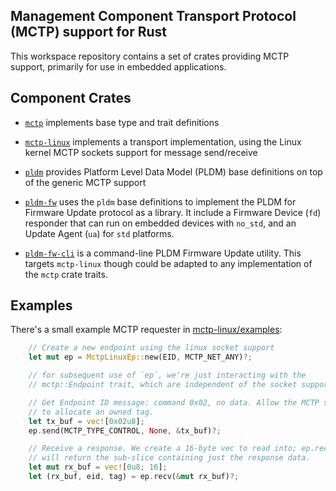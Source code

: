 Management Component Transport Protocol (MCTP) support for Rust
---------------------------------------------------------------

This workspace repository contains a set of crates providing MCTP support,
primarily for use in embedded applications.

Component Crates
----------------

 * [`mctp`](mctp) implements base type and trait definitions

 * [`mctp-linux`](mctp-linux) implements a transport implementation, using the
   Linux kernel MCTP sockets support for message send/receive

 * [`pldm`](pldm) provides Platform Level Data Model (PLDM) base definitions
   on top of the generic MCTP support

 * [`pldm-fw`](pldm-fw) uses the `pldm` base definitions to implement the
   PLDM for Firmware Update protocol as a library. It include a Firmware Device (`fd`)
   responder that can run on embedded devices with `no_std`, and an
   Update Agent (`ua`) for `std` platforms.

 * [`pldm-fw-cli`](pldm-fw-cli) is a command-line PLDM Firmware Update utility.
   This targets `mctp-linux` though could be adapted to any implementation of the
   `mctp` crate traits.

Examples
--------

There's a small example MCTP requester in
[mctp-linux/examples](mctp-linux/examples):

```rust
    // Create a new endpoint using the linux socket support
    let mut ep = MctpLinuxEp::new(EID, MCTP_NET_ANY)?;

    // for subsequent use of `ep`, we're just interacting with the
    // mctp::Endpoint trait, which are independent of the socket support

    // Get Endpoint ID message: command 0x02, no data. Allow the MCTP stack
    // to allocate an owned tag.
    let tx_buf = vec![0x02u8];
    ep.send(MCTP_TYPE_CONTROL, None, &tx_buf)?;

    // Receive a response. We create a 16-byte vec to read into; ep.recv()
    // will return the sub-slice containing just the response data.
    let mut rx_buf = vec![0u8; 16];
    let (rx_buf, eid, tag) = ep.recv(&mut rx_buf)?;
```
